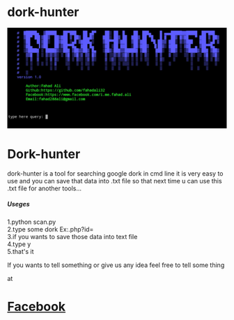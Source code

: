 # dork-hunter
![Screenshot](/img/shot.png)
<h1>Dork-hunter</h1>
<p>dork-hunter is a tool for searching google dork in cmd line
it is very easy to use and you can save that data into .txt file so that next time u can use
this .txt file for another tools...
<h5>Useges</h5>


1.python scan.py</br>
2.type some dork Ex:.php?id=</br>
3.if you wants to save those data into text file</br>
4.type y </br>
5.that's it</br>


If you wants to tell something or give us any idea feel free to tell some thing </p>
at <h1 style="color:blue;"><a href="https://www.facebook.com/i.me.fahad.ali">Facebook</h1>
